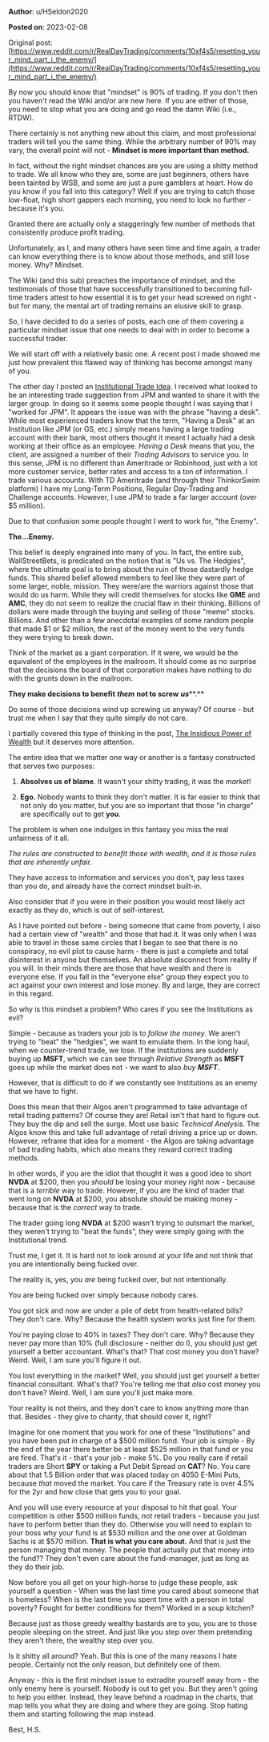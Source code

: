 **Author**: u/HSeldon2020

**Posted on**: 2023-02-08

Original post: [https://www.reddit.com/r/RealDayTrading/comments/10xf4s5/resetting_your_mind_part_i_the_enemy/](https://www.reddit.com/r/RealDayTrading/comments/10xf4s5/resetting_your_mind_part_i_the_enemy/)

By now you should know that "mindset" is 90% of trading.  If you don't then you haven't read the Wiki and/or are new here.  If you are either of those, you need to stop what you are doing and go read the damn Wiki (i.e., RTDW).

There certainly is not anything new about this claim, and most professional traders will tell you the same thing.  While the arbitrary number of 90% may vary, the overall point will not - **Mindset is more important than method.**

In fact, without the right mindset chances are you are using a shitty method to trade.  We all know who they are, some are just beginners, others have been tainted by WSB, and some are just a pure gamblers at heart.  How do you know if you fall into this category? Well if you are trying to catch those low-float, high short gappers each morning, you need to look no further - because it's you.  

Granted there are actually only a staggeringly few number of methods that consistently produce profit trading.  

Unfortunately, as I, and many others have seen time and time again, a trader can know everything there is to know about those methods, and still lose money.  Why? Mindset. 

The Wiki (and this sub) preaches the importance of mindset, and the testimonials of those that have successfully transitioned to becoming full-time traders attest to how essential it is to get your head screwed on right - but for many, the mental art of trading remains an elusive skill to grasp.  

So, I have decided to do a series of posts, each one of them covering a particular mindset issue that one needs to deal with in order to become a successful trader.  

We will start off with a relatively basic one. A recent post I made showed me just how prevalent this  flawed way of thinking has become amongst many of you.  

The other day I posted an [Institutional Trade Idea](https://www.reddit.com/r/RealDayTrading/comments/10wf79f/institutional_trade_idea/?utm_source=share&utm_medium=web2x&context=3). I received what looked to be an interesting trade suggestion from JPM and wanted to share it with the larger group. In doing so it seems some people thought I was saying that I "worked for JPM".  It appears the issue was with the phrase "having a desk".  While most experienced traders know that the term, "Having a Desk" at an Institution like JPM (or GS, etc.) simply means having a large trading account with their bank, most others thought it meant I actually had a desk working at their office as an employee.  *Having a Desk* means that you, the client, are assigned a number of their *Trading Advisors* to service you.  In this sense, JPM is no different than Ameritrade or Robinhood, just with a lot more customer service, better rates and access to a ton of information.  I trade various accounts.  With TD Ameritrade (and through their ThinkorSwim platform) I have my Long-Term Positions, Regular Day-Trading and Challenge accounts.  However, I use JPM to trade a far larger account (over $5 million).   

Due to that confusion some people thought I went to work for, "the Enemy".  

**The...Enemy.** 

This belief is deeply engrained into many of you.  In fact, the entire sub, WallStreetBets, is predicated on the notion that is "Us vs. The Hedgies", where the ultimate goal is to bring about the ruin of those dastardly hedge funds. This shared belief allowed members to feel like they were part of some larger, noble, mission.  They were/are the warriors against those that would do us harm.  While they will credit themselves for stocks like **GME** and **AMC**, they do not seem to realize the crucial flaw in their thinking.  Billions of dollars were made through the buying and selling of those "meme" stocks. Billions.  And other than a few anecdotal examples of some random people that made $1 or $2 million,  the rest of the money went to the very funds they were trying to break down.

Think of the market as a giant corporation.  If it were, we would be the equivalent of the employees in the mailroom. It should come as no surprise that the decisions the board of that corporation makes have nothing to do with the grunts down in the mailroom.  

**They make decisions to benefit** ***them*** **not to screw** ***us*****.**  

Do some of those decisions wind up screwing us anyway? Of course - but trust me when I say that they quite simply do not care.  

I partially covered this type of thinking in the post, [The Insidious Power of Wealth](https://www.reddit.com/r/RealDayTrading/comments/tc2x94/the_insidious_power_of_wealth/) but it deserves more attention.

The entire idea that we matter one way or another is a fantasy constructed that serves two purposes:

1) **Absolves us of blame**. It wasn't your shitty trading, it was the *market*!  

2) **Ego.** Nobody wants to think they don't matter. It is far easier to think that not only do you matter, but you are so important that those "in charge" are specifically out to get **you**.

The problem is when one indulges in this fantasy you miss the real unfairness of it all.  

*The rules are constructed to benefit those with wealth, and it is those rules that are inherently unfair.*  

They have access to information and services you don't, pay less taxes than you do, and already have the correct mindset built-in.

Also consider that if you were in their position you would most likely act exactly as they do, which is out of self-interest.

As I have pointed out before - being someone that came from poverty, I also had a certain view of "wealth" and those that had it. It was only when I was able to travel in those same circles that I began to see that there is no conspiracy, no evil plot to cause harm - there is just a complete and total disinterest in anyone but themselves.  An absolute disconnect from reality if you will. In their minds there are those that have wealth and there is everyone else. If you fall in the "everyone else" group they expect you to act against your own interest and lose money.   By and large, they are correct in this regard.

So why is this mindset a problem?  Who cares if you see the Institutions as evil? 

Simple - because as traders your job is to *follow the money*.  We aren't trying to "beat" the "hedgies", we want to emulate them.  In the long haul, when we counter-trend trade, we lose.  If the Institutions are suddenly buying up **MSFT**, which we can see through *Relative Strength* as **MSFT** goes up while the market does not - we want to also *buy* ***MSFT***.  

However, that is difficult to do if we constantly see Institutions as an enemy that we have to fight.  

Does this mean that their Algos aren't programmed to take advantage of retail trading patterns? Of course they are!  Retail isn't that hard to figure out.  They buy the dip and sell the surge. Most use basic *Technical Analysis.* The Algos know this and take full advantage of retail driving a price up or down.  However, reframe that idea for a moment - the Algos are taking advantage of bad trading habits, which also means they reward correct trading methods.  

In other words, if you are the idiot that thought it was a good idea to short **NVDA** at $200, then you *should* be losing your money right now - because that is a *terrible* way to trade.  However, if you are the kind of trader that went long on **NVDA** at $200, you absolute *should* be making money - because that is the *correct* way to trade. 

The trader going long **NVDA** at $200 wasn't trying to outsmart the market, they weren't trying to "beat the funds", they were simply going with the Institutional trend.

Trust me, I get it. It is hard not to look around at your life and not think that you are intentionally being fucked over.  

The reality is, yes, you *are* being fucked over, but not intentionally.  

You are being fucked over simply because nobody cares.  

You got sick and now are under a pile of debt from health-related bills? They don't care.  Why? Because the health system works just fine for them.  

You're paying close to 40% in taxes? They don't care. Why? Because they never pay more than 10% (full disclosure - neither do I), you should just get yourself a better accountant.  What's that? That cost money you don't have? Weird. Well, I am sure you'll figure it out.  

You lost everything in the market? Well, you should just get yourself a better financial consultant.  What's that? You're telling me that *also* cost money you don't have? Weird. Well, I am sure you'll just make more.  

Your reality is not theirs, and they don't care to know anything more than that.  Besides - they give to charity, that should cover it, right? 

Imagine for one moment that you work for one of these "Institutions" and you have been put in charge of a $500 million fund.  Your job is simple - By the end of the year there better be at least $525 million in that fund or you are fired.  That's it - that's your job - make 5%.  Do you really care if retail traders are Short **SPY** or taking a Put Debit Spread on **CAT**?  No.  You care about that 1.5 Billion order that was placed today on 4050 E-Mini Puts, because *that* moved the market.  You care if the Treasury rate is over 4.5% for the 2yr and how close that gets you to your goal.  

And you will use every resource at your disposal to hit that goal.  Your competition is other $500 million funds, not retail traders - because you just have to perform better than they do. Otherwise you will need to explain to your boss why your fund is at $530 million and the one over at Goldman Sachs is at $570 million.  **That is what you care about.**  And that is just the person managing that money.  The people that actually put that money into the fund?? They don't even care about the fund-manager, just as long as they do their job. 

Now before you all get on your high-horse to judge these people, ask yourself a question - When was the last time you cared about someone that is homeless?  When is the last time you spent time with a person in total poverty? Fought for better conditions for them? Worked in a soup kitchen? 

Because just as those greedy wealthy bastards are to you, you are to those people sleeping on the street. And just like you step over them pretending they aren't there, the wealthy step over you. 

Is it shitty all around? Yeah. But this is one of the many reasons I hate people.  Certainly not the only reason, but definitely one of them.

Anyway - this is the first mindset issue to extradite yourself away from - the only enemy here is yourself.  Nobody is out to get you. But they aren't going to help you either.  Instead, they leave behind a roadmap in the charts, that map tells you what they are doing and where they are going.  Stop hating them and starting following the map instead.

Best, H.S.